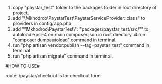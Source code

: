 1. copy "paystar_test" folder to the packages folder in root directory of project.
2. add "\Mkhodroo\PaystarTest\PaystarServiceProvider::class" to providers in config/app.php
3. add ""Mkhodroo\\PaystarTest\\": "packages/paystar_test/src/"" to autoload->psr-4 on main composer.json in root directory.
4.run "composer dumpautoload" command in terminal.
5. run "php artisan vendor:publish --tag=paystar_test" command in terminal 
6. run "php artisan migrate" command in terminal.



#HOW TO USE#

route: /paystar/chcekout is for checkout form 